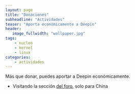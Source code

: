 ```yaml
---
layout: page
title: "Donaciones"
subheadline: "Actividades"
teaser: "Aporta económicamente a Deepin"
header:
   image_fullwidth: "wallpaper.jpg"
tags:
    - nucleo
    - kernel
    - linux
categories:
    - actividades
---
```

Más que donar, puedes aportar a Deepin económicamente.

* Visitando la sección [del foro](https://bbs.deepin.org/forum.php?mod=viewthread&tid=40784&extra=page%3D1), solo para China

